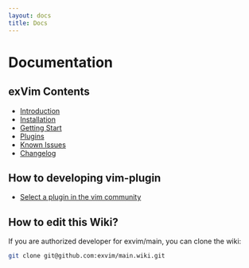 ```yaml
---
layout: docs
title: Docs
---
```


# Documentation

## exVim Contents

- [Introduction](intro)
- [Installation](install)
- [Getting Start](getting-start)
- [Plugins](plugins)
- [Known Issues](known-issues)
- [Changelog](changelog)

## How to developing vim-plugin

- [Select a plugin in the vim community](select-your-plugin)

## How to edit this Wiki?

If you are authorized developer for exvim/main, you can clone the wiki:  

```bash
git clone git@github.com:exvim/main.wiki.git
```

